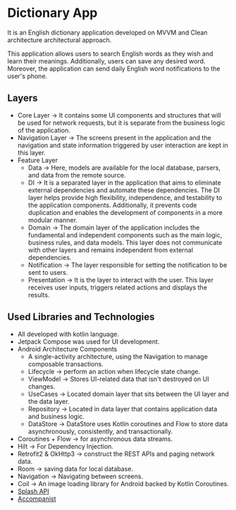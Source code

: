 # Dictionary App 
It is an English dictionary application developed on MVVM and Clean architecture architectural approach.

This application allows users to search English words as they wish and learn their meanings. Additionally, users can save any desired word. Moreover, the application can send daily English word notifications to the user's phone.

## Layers
* Core Layer -> It contains some UI components and structures that will be used for network requests, but it is separate from the business logic of the application.
* Navigation Layer -> The screens present in the application and the navigation and state information triggered by user interaction are kept in this layer.
* Feature Layer
    - Data -> Here, models are available for the local database, parsers, and data from the remote source.
    - DI -> It is a separated layer in the application that aims to eliminate external dependencies and automate these dependencies. 
The DI layer helps provide high flexibility, independence, and testability to the application components. Additionally, it prevents code duplication and enables the development of components in a more modular manner.
    - Domain -> 
The domain layer of the application includes the fundamental and independent components such as the main logic, business rules, and data models. This layer does not communicate with other layers and remains independent from external dependencies.
    - Notification -> The layer responsible for setting the notification to be sent to users.
    - Presentation -> It is the layer to interact with the user. This layer receives user inputs, triggers related actions and displays the results.


## Used Libraries and Technologies
* All developed with kotlin language.
* Jetpack Compose was used for UI development.
* Android Architecture Components
  - A single-activity architecture, using the Navigation to manage composable transactions.
  - Lifecycle -> perform an action when lifecycle state change.
  - ViewModel -> Stores UI-related data that isn't destroyed on UI changes.
  - UseCases -> Located domain layer that sits between the UI layer and the data layer.
  - Repository -> Located in data layer that contains application data and business logic.
  - DataStore -> DataStore uses Kotlin coroutines and Flow to store data asynchronously, consistently, and transactionally. 
 * Coroutines + Flow -> for asynchronous data streams.
 * Hilt -> For Dependency Injection.
 * Retrofit2 & OkHttp3 -> construct the REST APIs and paging network data.
 * Room -> saving data for local database.
 * Navigation -> Navigating between screens.
 * Coil -> An image loading library for Android backed by Kotlin Coroutines.
 * [Splash API](https://developer.android.com/develop/ui/views/launch/splash-screen)
 * [Accompanist](https://github.com/google/accompanist)
